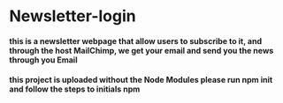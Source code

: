 # Newsletter-login

#### this is a newsletter webpage that allow users to subscribe to it, and through the host MailChimp, we get your email and send you the news through you Email

#### this project is uploaded without the Node Modules please run npm init and follow the steps to initials npm 
